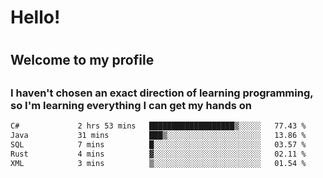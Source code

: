 
<h1>Hello!<h1>
<h2>Welcome to my profile<h2>
<h3>I haven't chosen an exact direction of learning programming, so I'm learning everything I can get my hands on</h3>

<!--START_SECTION:waka-->

```txt
C#             2 hrs 53 mins   ███████████████████▒░░░░░   77.43 %
Java           31 mins         ███▒░░░░░░░░░░░░░░░░░░░░░   13.86 %
SQL            7 mins          █░░░░░░░░░░░░░░░░░░░░░░░░   03.57 %
Rust           4 mins          ▓░░░░░░░░░░░░░░░░░░░░░░░░   02.11 %
XML            3 mins          ▒░░░░░░░░░░░░░░░░░░░░░░░░   01.54 %
```

<!--END_SECTION:waka-->
